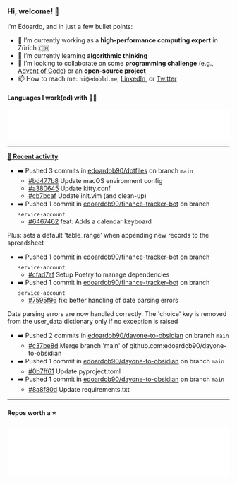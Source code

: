 ### Hi, welcome! 👋 

I'm Edoardo, and in just a few bullet points:

- 🔭 I’m currently working as a **high-performance computing expert** in Zürich 🇨🇭
- 🌱 I’m currently learning **algorithmic thinking**
- 👯 I’m looking to collaborate on some **programming challenge** (e.g., [Advent of Code](https://github.com/edoardob90/aoc2021)) or an **open-source project**
- 📫 How to reach me: `hi@edobld.me`, [LinkedIn](https://linkedin.com/in/edobld), or [Twitter](https://twitter.com/eadweard90)

#### Languages I work(ed) with 👨‍💻

<img src="https://github.com/edoardob90/edoardob90/blob/main/.cache/languages.svg">

---

**[📰 Recent activity](https://github.com/edoardob90)**
* ➡️ Pushed 3 commits in [edoardob90/dotfiles](https://github.com/edoardob90/dotfiles) on branch `main`
  * [#bd477b8](https://github.com/edoardob90/dotfiles/commit/bd477b8) Update macOS environment config
  * [#a380645](https://github.com/edoardob90/dotfiles/commit/a380645) Update kitty.conf
  * [#cb7bcaf](https://github.com/edoardob90/dotfiles/commit/cb7bcaf) Update init.vim (and clean-up)
* ➡️ Pushed 1 commit in [edoardob90/finance-tracker-bot](https://github.com/edoardob90/finance-tracker-bot) on branch `service-account`
  * [#6467462](https://github.com/edoardob90/finance-tracker-bot/commit/6467462) feat: Adds a calendar keyboard

Plus: sets a default &#39;table_range&#39;
when appending new records to the spreadsheet
* ➡️ Pushed 1 commit in [edoardob90/finance-tracker-bot](https://github.com/edoardob90/finance-tracker-bot) on branch `service-account`
  * [#cfad7af](https://github.com/edoardob90/finance-tracker-bot/commit/cfad7af) Setup Poetry to manage dependencies
* ➡️ Pushed 1 commit in [edoardob90/finance-tracker-bot](https://github.com/edoardob90/finance-tracker-bot) on branch `service-account`
  * [#7595f96](https://github.com/edoardob90/finance-tracker-bot/commit/7595f96) fix: better handling of date parsing errors

Date parsing errors are now handled correctly.
The &#39;choice&#39; key is removed from the user_data dictionary
only if no exception is raised
* ➡️ Pushed 2 commits in [edoardob90/dayone-to-obsidian](https://github.com/edoardob90/dayone-to-obsidian) on branch `main`
  * [#c37be8d](https://github.com/edoardob90/dayone-to-obsidian/commit/c37be8d) Merge branch &#39;main&#39; of github.com:edoardob90/dayone-to-obsidian
* ➡️ Pushed 1 commit in [edoardob90/dayone-to-obsidian](https://github.com/edoardob90/dayone-to-obsidian) on branch `main`
  * [#0b7ff61](https://github.com/edoardob90/dayone-to-obsidian/commit/0b7ff61) Update pyproject.toml
* ➡️ Pushed 1 commit in [edoardob90/dayone-to-obsidian](https://github.com/edoardob90/dayone-to-obsidian) on branch `main`
  * [#8a8f80d](https://github.com/edoardob90/dayone-to-obsidian/commit/8a8f80d) Update requirements.txt


---

#### Repos worth a ⭐

<img src="https://github.com/edoardob90/edoardob90/blob/main/.cache/stars.svg">

<!--
- ⚡ Fun fact: ...
- 🤔 I’m looking for help with ...
- 💬 Ask me about ...
- 🌐 My webpage ...
-->
